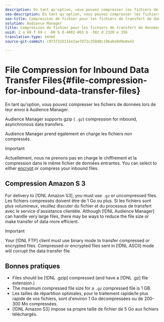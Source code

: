 ```yaml
---
description: En tant qu'option, vous pouvez compresser les fichiers de données lors de leur envoi à Audience Manager.
seo-description: En tant qu'option, vous pouvez compresser les fichiers de données lors de leur envoi à Audience Manager.
seo-title: Compression de fichier pour les fichiers de transfert de données entrants
solution: Audience Manager
title: Compression de fichier pour les fichiers de transfert de données entrants
uuid: 2 a 68 f 69 c -60 b 0-4002-863 b -302 d 2320 e 356
translation-type: tm+mt
source-git-commit: c9737315132e2ae7d72c250d8c196abe8d9e0e43

---
```



# File Compression for Inbound Data Transfer Files{#file-compression-for-inbound-data-transfer-files}

En tant qu'option, vous pouvez compresser les fichiers de données lors de leur envoi à Audience Manager.

<!-- inbound-file-compression.xml -->

Audience Manager supports gzip ( `.gz`) compression for inbound, asynchronous data transfers.

Audience Manager prend également en charge les fichiers non compressés.

>[!IMPORTANT]
>
>Actuellement, nous ne prenons pas en charge le chiffrement et la compression dans le même fichier de données entrantes. You can select to either [encrypt](../../../integration/sending-audience-data/batch-data-transfer-explained/inbound-file-encryption.md) or compress your inbound files.

## Compression Amazon S 3

For delivery to [!DNL Amazon S3], you must use `.gz` or uncompressed files. Les fichiers compressés doivent être de 1 Go ou plus. Si les fichiers sont plus volumineux, veuillez discuter du fichier et du processus de transfert avec le service d'assistance clientèle. Although [!DNL Audience Manager] can handle very large files, there may be ways to reduce the file size or make transfer of data more efficient.

>[!IMPORTANT]
>
>Your [!DNL FTP] client must use binary mode to transfer compressed or encrypted files. Compressed or encrypted files sent in [!DNL ASCII] mode will corrupt the data transfer file.

## Bonnes pratiques

* Files should be [!DNL .gzip] compressed (and have a [!DNL .gz] file extension.)
* The maximum compressed file size for a `.gz` compressed file is 1 GB.
* Les tailles de répartition optimales, pour le traitement rapide/le plus rapide de vos fichiers, sont d'environ 1 Go décompressées ou de 200-300 Mo compressées.
* [!DNL Amazon S3] impose sa propre taille de fichier de 5 Go aux fichiers téléchargés.